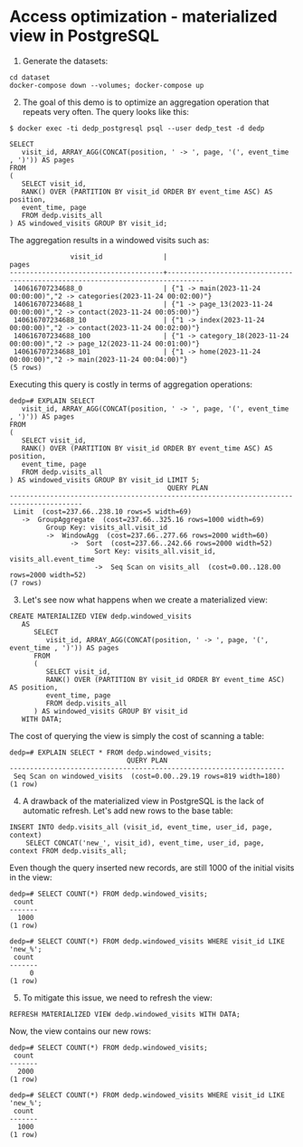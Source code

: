 # Access optimization - materialized view in PostgreSQL

1. Generate the datasets:
```
cd dataset
docker-compose down --volumes; docker-compose up
```

2. The goal of this demo is to optimize an aggregation operation that repeats very often. The query looks like this:
```
$ docker exec -ti dedp_postgresql psql --user dedp_test -d dedp

SELECT 
   visit_id, ARRAY_AGG(CONCAT(position, ' -> ', page, '(', event_time , ')')) AS pages
FROM
(
   SELECT visit_id, 
   RANK() OVER (PARTITION BY visit_id ORDER BY event_time ASC) AS position,
   event_time, page
   FROM dedp.visits_all
) AS windowed_visits GROUP BY visit_id;
```

The aggregation results in a windowed visits such as:
```
               visit_id               |                                     pages                                     
--------------------------------------+-------------------------------------------------------------------------------
 140616707234688_0                    | {"1 -> main(2023-11-24 00:00:00)","2 -> categories(2023-11-24 00:02:00)"}
 140616707234688_1                    | {"1 -> page_13(2023-11-24 00:00:00)","2 -> contact(2023-11-24 00:05:00)"}
 140616707234688_10                   | {"1 -> index(2023-11-24 00:00:00)","2 -> contact(2023-11-24 00:02:00)"}
 140616707234688_100                  | {"1 -> category_18(2023-11-24 00:00:00)","2 -> page_12(2023-11-24 00:01:00)"}
 140616707234688_101                  | {"1 -> home(2023-11-24 00:00:00)","2 -> main(2023-11-24 00:04:00)"}
(5 rows)
```

Executing this query is costly in terms of aggregation operations:
```
dedp=# EXPLAIN SELECT 
   visit_id, ARRAY_AGG(CONCAT(position, ' -> ', page, '(', event_time , ')')) AS pages
FROM
(
   SELECT visit_id, 
   RANK() OVER (PARTITION BY visit_id ORDER BY event_time ASC) AS position,
   event_time, page
   FROM dedp.visits_all
) AS windowed_visits GROUP BY visit_id LIMIT 5;
                                       QUERY PLAN                                       
----------------------------------------------------------------------------------------
 Limit  (cost=237.66..238.10 rows=5 width=69)
   ->  GroupAggregate  (cost=237.66..325.16 rows=1000 width=69)
         Group Key: visits_all.visit_id
         ->  WindowAgg  (cost=237.66..277.66 rows=2000 width=60)
               ->  Sort  (cost=237.66..242.66 rows=2000 width=52)
                     Sort Key: visits_all.visit_id, visits_all.event_time
                     ->  Seq Scan on visits_all  (cost=0.00..128.00 rows=2000 width=52)
(7 rows)
```

3. Let's see now what happens when we create a materialized view:
```
CREATE MATERIALIZED VIEW dedp.windowed_visits
   AS 
      SELECT 
         visit_id, ARRAY_AGG(CONCAT(position, ' -> ', page, '(', event_time , ')')) AS pages
      FROM
      (
         SELECT visit_id, 
         RANK() OVER (PARTITION BY visit_id ORDER BY event_time ASC) AS position,
         event_time, page
         FROM dedp.visits_all
      ) AS windowed_visits GROUP BY visit_id
   WITH DATA;
```

The cost of querying the view is simply the cost of scanning a table:
```
dedp=# EXPLAIN SELECT * FROM dedp.windowed_visits;
                             QUERY PLAN                             
--------------------------------------------------------------------
 Seq Scan on windowed_visits  (cost=0.00..29.19 rows=819 width=180)
(1 row)
```

4. A drawback of the materialized view in PostgreSQL is the lack of automatic refresh. Let's add new rows
to the base table:

```
INSERT INTO dedp.visits_all (visit_id, event_time, user_id, page, context) 
    SELECT CONCAT('new_', visit_id), event_time, user_id, page, context FROM dedp.visits_all; 
```

Even though the query inserted new records, are still 1000 of the initial visits in the view:
```
dedp=# SELECT COUNT(*) FROM dedp.windowed_visits;
 count 
-------
  1000
(1 row)

dedp=# SELECT COUNT(*) FROM dedp.windowed_visits WHERE visit_id LIKE 'new_%';
 count 
-------
     0
(1 row)
```

5. To mitigate this issue, we need to refresh the view:
```
REFRESH MATERIALIZED VIEW dedp.windowed_visits WITH DATA;
```

Now, the view contains our new rows:
```
dedp=# SELECT COUNT(*) FROM dedp.windowed_visits;
 count 
-------
  2000
(1 row)

dedp=# SELECT COUNT(*) FROM dedp.windowed_visits WHERE visit_id LIKE 'new_%';
 count 
-------
  1000
(1 row)
```